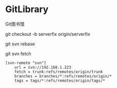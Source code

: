 # GitLibrary
Git图书馆

git checkout -b serverfix origin/serverfix

git svn rebase

git svn fetch

```
[svn-remote "svn"]
	url = svn://192.168.1.223
	fetch = trunk:refs/remotes/origin/trunk
	branches = branches/*:refs/remotes/origin/*
	tags = tags/*:refs/remotes/origin/tags/*
```
